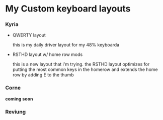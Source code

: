 # My Custom keyboard layouts

### Kyria

* QWERTY layout
  
  this is my daily driver layout for my 48% keyboarda

* RSTHD layout w/ home row mods

  this is a new layout that i'm trying. the RSTHD layout optimizes for putting the
  most common keys in the homerow and extends the home row by adding E to the
  thumb
  
### Corne

  **coming soon**

### Reviung
